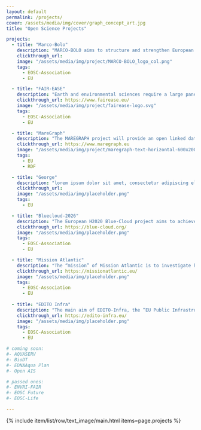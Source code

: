```yaml
---
layout: default
permalink: /projects/
cover: /assets/media/img/cover/graph_concept_art.jpg
title: "Open Science Projects"

projects:
  - title: "Marco-Bolo"
    description: "MARCO-BOLO aims to structure and strengthen European coastal and marine biodiversity observation capabilities, linking them to global efforts to understand and restore ocean health, hence ensuring that outputs respond to explicit stakeholder needs from policy, planning and industry. MBO will establish and engage with a Community of Practice to determine enduser needs with the aim of optimising marine data flows, knowledge uptake, and improving governance based on biodiversity observations."
    clickthrough_url: 
    image: "/assets/media/img/project/MARCO-BOLO_logo_col.png"
    tags:
      - EOSC-Association
      - EU

  - title: "FAIR-EASE"
    description: "Earth and environmental sciences require a large panel and volume of data from satellite, in-situ observations, models, omics experiments. Earth system domains are interconnected and even if interfaces between domains appear of primary importance for several studies with large societal impacts, such as climate change, agriculture and food, human safety and health, the present digital architecture is based essentially on distributed and domain-dependent data repositories inducing real difficulties for integrated uses of all the environmental data. To go beyond this state-of-the-art, the overall objective of FAIR-EASE is to customize and operate distributed and integrated services for observation and modelling of the Earth system, environment and biodiversity by improving the TRL of their different components implemented in close cooperation with user-communities, the European Open Science Cloud and research infrastructures in their design and sustainable availability."
    clickthrough_url: https://www.fairease.eu/
    image: "/assets/media/img/project/fairease-logo.svg"
    tags:
      - EOSC-Association
      - EU

  - title: "MareGraph"
    description: "The MAREGRAPH project will provide an open linked data production and publication of three high impact datasets in the marine domain (the World Register of Marine Species (WoRMS), Marine Regions and EurOBIS (the European Node of the international Ocean Biodiversity Information System) using state of the art technologies."
    clickthrough_url: https://www.maregraph.eu 
    image: "/assets/media/img/project/maregraph-text-horizontal-600x200.svg"
    tags:
      - EU
      - RDF

  - title: "George"
    description: "lorem ipsum dolor sit amet, consectetur adipiscing elit, sed do eiusmod tempor incididunt ut labore et dolore magna aliqua. Ut enim ad minim veniam, quis nostrud exercitation ullamco laboris"
    clickthrough_url: 
    image: "/assets/media/img/placeholder.png"
    tags:
      - EU

  - title: "Bluecloud-2026"
    description: "The European H2020 Blue-Cloud project aims to achieve a range of innovative services through a practical approach, demonstrating the potential of how the European Open Science Cloud (EOSC) can serve marine research and the blue economy. VLIZ is the initiator and partner in two 'Plankton demonstrators' and is also involved in this project as a data infrastructure (EurOBIS)."
    clickthrough_url: https://blue-cloud.org/
    image: "/assets/media/img/placeholder.png"
    tags:
      - EOSC-Association
      - EU

  - title: "Mission Atlantic"
    description: "The “mission” of Mission Atlantic is to investigate how multiple pressures within and across important sub-areas affect the resilience of the Atlantic Ocean to future climate and societal changes. The project will tackle this question by advancing knowledge on ecosystem processes as well as applying new observation technology and state-of-the-art predictive capacity to develop an operational regional and basin-scale Integrated Ecosystem Assessment (IEA)."
    clickthrough_url: https://missionatlantic.eu/
    image: "/assets/media/img/placeholder.png"
    tags:
      - EOSC-Association
      - EU
      
  - title: "EDITO Infra"
    description: "The main aim of EDITO-Infra, the “EU Public Infrastructure for the European Digital Twin”, is to build the EU Public Infrastructure backbone for the European Digital Twin of the Ocean (DTO) by upgrading, combining and integrating key service components of the existing EU ocean observing, monitoring and data programmes Copernicus Marine Service (Copernicus Marine Service) and the European Marine Observation and Data Network (EMODnet) into a single digital framework."
    clickthrough_url: https://edito-infra.eu/
    image: "/assets/media/img/placeholder.png"
    tags:
      - EOSC-Association
      - EU

# coming soon:
#- AQUASERV
#- BioDT
#- EDNAAqua Plan
#- Open AIS

# passed ones:
#- ENVRI-FAIR
#- EOSC Future
#- EOSC-Life

---
```


{% include item/list/row/text_image/main.html items=page.projects %}
